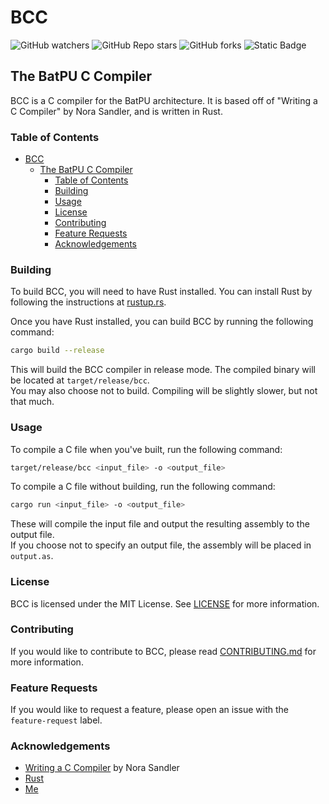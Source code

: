 # BCC

![GitHub watchers](https://img.shields.io/github/watchers/ianyourgod/batpu-c-compiler?style=for-the-badge&color=7137ef)
![GitHub Repo stars](https://img.shields.io/github/stars/ianyourgod/batpu-c-compiler?style=for-the-badge&color=efac37)
![GitHub forks](https://img.shields.io/github/forks/ianyourgod/batpu-c-compiler?style=for-the-badge)
![Static Badge](https://img.shields.io/badge/License-MIT-green?style=for-the-badge)

## The BatPU C Compiler

BCC is a C compiler for the BatPU architecture. It is based off of "Writing a C Compiler" by Nora Sandler, and is written in Rust.

### Table of Contents

- [BCC](#bcc)
  - [The BatPU C Compiler](#the-batpu-c-compiler)
    - [Table of Contents](#table-of-contents)
    - [Building](#building)
    - [Usage](#usage)
    - [License](#license)
    - [Contributing](#contributing)
    - [Feature Requests](#feature-requests)
    - [Acknowledgements](#acknowledgements)

### Building

To build BCC, you will need to have Rust installed. You can install Rust by following the instructions at [rustup.rs](https://rustup.rs/).

Once you have Rust installed, you can build BCC by running the following command:

```sh
cargo build --release
```

This will build the BCC compiler in release mode. The compiled binary will be located at `target/release/bcc`.  
You may also choose not to build. Compiling will be slightly slower, but not that much.

### Usage

To compile a C file when you've built, run the following command:

```sh
target/release/bcc <input_file> -o <output_file>
```

To compile a C file without building, run the following command:

```sh
cargo run <input_file> -o <output_file>
```

These will compile the input file and output the resulting assembly to the output file.  
If you choose not to specify an output file, the assembly will be placed in `output.as`.

### License

BCC is licensed under the MIT License. See [LICENSE](LICENSE) for more information.

### Contributing

If you would like to contribute to BCC, please read [CONTRIBUTING.md](CONTRIBUTING.md) for more information.

### Feature Requests

If you would like to request a feature, please open an issue with the `feature-request` label.

### Acknowledgements

- [Writing a C Compiler](https://norasandler.com/2024/08/20/The-Book-Is-Here.html) by Nora Sandler
- [Rust](https://www.rust-lang.org/)
- [Me](https://github.com/ianyourgod)
